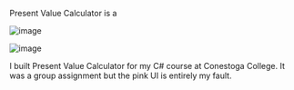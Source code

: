 Present Value Calculator is a 

![image](https://user-images.githubusercontent.com/46302098/194728066-451639e3-4e62-49ab-9c36-d981a0ff8b9d.png)

![image](https://user-images.githubusercontent.com/46302098/194728069-6a3f4f5d-486f-4b29-824c-5c8956631698.png)

I built Present Value Calculator for my C# course at Conestoga College. It was a group assignment but the pink UI is entirely my fault.
